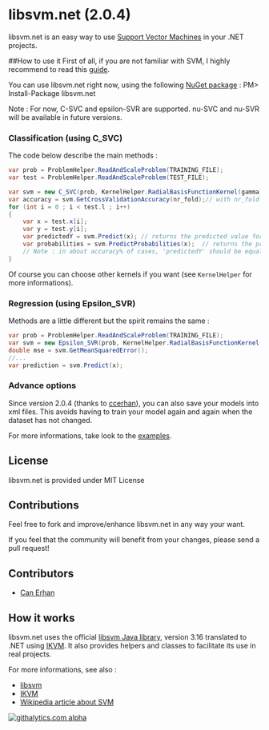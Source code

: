 # libsvm.net (2.0.4)
 
libsvm.net is an easy way to use [Support Vector Machines](https://en.wikipedia.org/wiki/Support_vector_machine) in your .NET projects.


##How to use it
First of all, if you are not familiar with SVM, I highly recommend to read this [guide](http://www.csie.ntu.edu.tw/~cjlin/papers/guide/guide.pdf).
 
You can use libsvm.net right now, using the following [NuGet package](http://nuget.org/packages/libsvm.net/ ) : 
PM> Install-Package libsvm.net

Note : For now, C-SVC and epsilon-SVR are supported. nu-SVC and nu-SVR will be available in future versions.

### Classification (using C_SVC)
The code below describe the main methods :
```c#
var prob = ProblemHelper.ReadAndScaleProblem(TRAINING_FILE);
var test = ProblemHelper.ReadAndScaleProblem(TEST_FILE);

var svm = new C_SVC(prob, KernelHelper.RadialBasisFunctionKernel(gamma), C);
var accuracy = svm.GetCrossValidationAccuracy(nr_fold);// with nr_fold > 1
for (int i = 0 ; i < test.l ; i++)
{
    var x = test.x[i];
    var y = test.y[i];
    var predictedY = svm.Predict(x); // returns the predicted value for 'x' attributes
    var probabilities = svm.PredictProbabilities(x);  // returns the probabilities for each class
    // Note : in about accuracy% of cases, 'predictedY' should be equal to 'y'
}
```
Of course you can choose other kernels if you want (see `KernelHelper` for more informations).

### Regression (using Epsilon_SVR)
Methods are a little different but the spirit remains the same :
```c#
var prob = ProblemHelper.ReadAndScaleProblem(TRAINING_FILE);
var svm = new Epsilon_SVR(prob, KernelHelper.RadialBasisFunctionKernel(gamma), C, epsilon);
double mse = svm.GetMeanSquaredError(); 
//...
var prediction = svm.Predict(x);
```

### Advance options
Since version 2.0.4 (thanks to [ccerhan](https://github.com/ccerhan)), you can also save your models into xml files. This avoids having to train your model again and again when the dataset has not changed.

For more informations, take look to the [examples](https://github.com/nicolaspanel/libsvm.net/tree/master/LIBSVM.NET.Examples/LIBSVM.NET.Examples).

## License
libsvm.net is provided under MIT License

## Contributions
Feel free to fork and improve/enhance libsvm.net in any way your want.

If you feel that the community will benefit from your changes, please send a pull request!

## Contributors
 * [Can Erhan](https://github.com/ccerhan)

## How it works
libsvm.net uses the official [libsvm Java library](http://www.csie.ntu.edu.tw/~cjlin/libsvm/#java), version 3.16 translated to .NET using [IKVM](http://www.ikvm.net/). It also provides helpers and classes to facilitate its use in real projects.

For more informations, see also :
 * [libsvm](http://www.csie.ntu.edu.tw/~cjlin/libsvm/)
 * [IKVM](http://www.ikvm.net/)
 * [Wikipedia article about SVM](https://en.wikipedia.org/wiki/Support_vector_machine)


[![githalytics.com alpha](https://cruel-carlota.pagodabox.com/abd9bce9df6164dedaa164cbf971ed21 "githalytics.com")](http://githalytics.com/nicolaspanel/libsvm.net)
